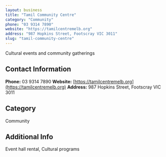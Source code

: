 ```yaml
---
layout: business
title: "Tamil Community Centre"
category: "Community"
phone: "03 9314 7890"
website: "https://tamilcentremelb.org"
address: "987 Hopkins Street, Footscray VIC 3011"
slug: "tamil-community-centre"
---
```


Cultural events and community gatherings

## Contact Information

**Phone:** 03 9314 7890
**Website:** [https://tamilcentremelb.org](https://tamilcentremelb.org)
**Address:** 987 Hopkins Street, Footscray VIC 3011

## Category
Community

## Additional Info
Event hall rental, Cultural programs
